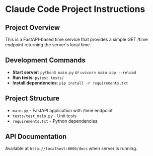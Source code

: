 # Claude Code Project Instructions

## Project Overview
This is a FastAPI-based time service that provides a simple GET /time endpoint returning the server's local time.

## Development Commands
- **Start server**: `python3 main.py` or `uvicorn main:app --reload`
- **Run tests**: `pytest tests/`
- **Install dependencies**: `pip install -r requirements.txt`

## Project Structure
- `main.py` - FastAPI application with /time endpoint
- `tests/test_main.py` - Unit tests
- `requirements.txt` - Python dependencies

## API Documentation
Available at `http://localhost:8000/docs` when server is running.